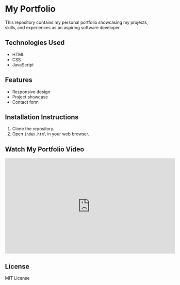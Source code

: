 # My Portfolio

This repository contains my personal portfolio showcasing my projects, skills, and experiences as an aspiring software developer.

## Technologies Used
- HTML
- CSS
- JavaScript

## Features
- Responsive design
- Project showcase
- Contact form

## Installation Instructions
1. Clone the repository.
2. Open `index.html` in your web browser.

## Watch My Portfolio Video
<iframe width="560" height="315" src="https://www.youtube.com/embed/Gg8Z5PRlfb0?si=EUkhfI6kwKKpRuvN" title="YouTube video player" frameborder="0" allow="accelerometer; autoplay; clipboard-write; encrypted-media; gyroscope; picture-in-picture; web-share" referrerpolicy="strict-origin-when-cross-origin" allowfullscreen></iframe>

## License
MIT License

